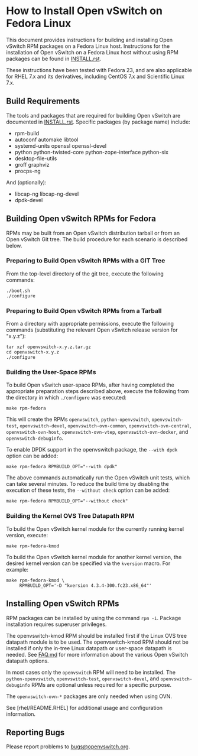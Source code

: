 How to Install Open vSwitch on Fedora Linux
===========================================

This document provides instructions for building and installing Open vSwitch
RPM packages on a Fedora Linux host.  Instructions for the installation of
Open vSwitch on a Fedora Linux host without using RPM packages can be found
in [INSTALL.rst].

These instructions have been tested with Fedora 23, and are also applicable
for RHEL 7.x and its derivatives, including CentOS 7.x and Scientific Linux
7.x.

Build Requirements
------------------
The tools and packages that are required for building Open vSwitch are
documented in [INSTALL.rst]. Specific packages (by package name) include:

  - rpm-build
  - autoconf automake libtool
  - systemd-units openssl openssl-devel
  - python python-twisted-core python-zope-interface python-six
  - desktop-file-utils
  - groff graphviz
  - procps-ng

And (optionally):

  - libcap-ng libcap-ng-devel
  - dpdk-devel

Building Open vSwitch RPMs for Fedora
-------------------------------------

RPMs may be built from an Open vSwitch distribution tarball or from an
Open vSwitch Git tree. The build procedure for each scenario is described
below.

### Preparing to Build Open vSwitch RPMs with a GIT Tree
From the top-level directory of the git tree, execute the following
commands:

```
./boot.sh
./configure
```

### Preparing to Build Open vSwitch RPMs from a Tarball
From a directory with appropriate permissions, execute the following commands
(substituting the relevant Open vSwitch release version for "x.y.z"):

```
tar xzf openvswitch-x.y.z.tar.gz
cd openvswitch-x.y.z
./configure
```

### Building the User-Space RPMs
To build Open vSwitch user-space RPMs, after having completed the appropriate
preparation steps described above, execute the following from the directory
in which `./configure` was executed:

```
make rpm-fedora
```

This will create the RPMs `openvswitch`, `python-openvswitch`,
`openvswitch-test`, `openvswitch-devel`, `openvswitch-ovn-common`,
`openvswitch-ovn-central`, `openvswitch-ovn-host`, `openvswitch-ovn-vtep`,
`openvswitch-ovn-docker`, and `openvswitch-debuginfo`.

To enable DPDK support in the openvswitch package,
the `--with dpdk` option can be added:

```
make rpm-fedora RPMBUILD_OPT="--with dpdk"
```

The above commands automatically run the Open vSwitch unit tests,
which can take several minutes.  To reduce the build time by
disabling the execution of these tests, the `--without check`
option can be added:

```
make rpm-fedora RPMBUILD_OPT="--without check"
```

### Building the Kernel OVS Tree Datapath RPM
To build the Open vSwitch kernel module for the currently running
kernel version, execute:

```
make rpm-fedora-kmod
```

To build the Open vSwitch kernel module for another kernel version,
the desired kernel version can be specified via the `kversion` macro.
For example:

```
make rpm-fedora-kmod \
     RPMBUILD_OPT='-D "kversion 4.3.4-300.fc23.x86_64"'
```

Installing Open vSwitch RPMs
----------------------------
RPM packages can be installed by using the command `rpm -i`. Package
installation requires superuser privileges.

The openvswitch-kmod RPM should be installed first if the Linux OVS tree datapath
module is to be used. The openvswitch-kmod RPM should not be installed if
only the in-tree Linux datapath or user-space datapath is needed. See [FAQ.md]
for more information about the various Open vSwitch datapath options.

In most cases only the `openvswitch` RPM will need to be installed. The
`python-openvswitch`, `openvswitch-test`, `openvswitch-devel`, and
`openvswitch-debuginfo` RPMs are optional unless required for a specific
purpose.

The `openvswitch-ovn-*` packages are only needed when using OVN.

See [rhel/README.RHEL] for additional usage and configuration information.

Reporting Bugs
--------------

Please report problems to bugs@openvswitch.org.

[INSTALL.rst]:INSTALL.rst
[FAQ.md]:FAQ.md
[README.RHEL]:rhel/README.RHEL
